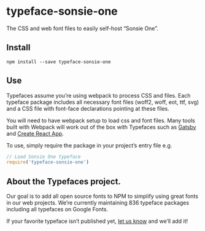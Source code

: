 
# typeface-sonsie-one

The CSS and web font files to easily self-host “Sonsie One”.

## Install

`npm install --save typeface-sonsie-one`

## Use

Typefaces assume you’re using webpack to process CSS and files. Each typeface
package includes all necessary font files (woff2, woff, eot, ttf, svg) and
a CSS file with font-face declarations pointing at these files.

You will need to have webpack setup to load css and font files. Many tools built
with Webpack will work out of the box with Typefaces such as [Gatsby](https://github.com/gatsbyjs/gatsby)
and [Create React App](https://github.com/facebookincubator/create-react-app).

To use, simply require the package in your project’s entry file e.g.

```javascript
// Load Sonsie One typeface
require('typeface-sonsie-one')
```

## About the Typefaces project.

Our goal is to add all open source fonts to NPM to simplify using great fonts in
our web projects. We’re currently maintaining 836 typeface packages
including all typefaces on Google Fonts.

If your favorite typeface isn’t published yet, [let us know](https://github.com/KyleAMathews/typefaces)
and we’ll add it!
